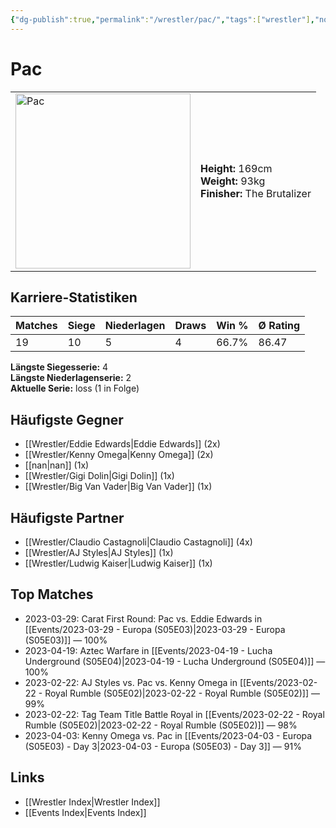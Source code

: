 ```yaml
---
{"dg-publish":true,"permalink":"/wrestler/pac/","tags":["wrestler"],"noteIcon":"","created":"2025-08-11T09:33:20.450+02:00"}
---
```



# Pac

<table>
<tr>
<td><img src="Pac.png" width="280" alt="Pac"></td>
<td>
<b>Height:</b> 169cm<br>
<b>Weight:</b> 93kg<br>
<b>Finisher:</b> The Brutalizer<br>
</td>
</tr>
</table>

## Karriere-Statistiken

| Matches | Siege | Niederlagen | Draws | Win % | Ø Rating |
|---------|-------|-------------|-------|-------|-----------|
| 19 | 10 | 5 | 4 | 66.7% | 86.47 |

**Längste Siegesserie:** 4<br>**Längste Niederlagenserie:** 2<br>**Aktuelle Serie:** loss (1 in Folge)


## Häufigste Gegner
- [[Wrestler/Eddie Edwards\|Eddie Edwards]] (2x)
- [[Wrestler/Kenny Omega\|Kenny Omega]] (2x)
- [[nan\|nan]] (1x)
- [[Wrestler/Gigi Dolin\|Gigi Dolin]] (1x)
- [[Wrestler/Big Van Vader\|Big Van Vader]] (1x)

## Häufigste Partner
- [[Wrestler/Claudio Castagnoli\|Claudio Castagnoli]] (4x)
- [[Wrestler/AJ Styles\|AJ Styles]] (1x)
- [[Wrestler/Ludwig Kaiser\|Ludwig Kaiser]] (1x)

## Top Matches
- 2023-03-29: Carat First Round: Pac vs. Eddie Edwards in [[Events/2023-03-29 - Europa (S05E03)\|2023-03-29 - Europa (S05E03)]] — 100%
- 2023-04-19: Aztec Warfare in [[Events/2023-04-19 - Lucha Underground (S05E04)\|2023-04-19 - Lucha Underground (S05E04)]] — 100%
- 2023-02-22: AJ Styles vs. Pac vs. Kenny Omega in [[Events/2023-02-22 - Royal Rumble (S05E02)\|2023-02-22 - Royal Rumble (S05E02)]] — 99%
- 2023-02-22: Tag Team Title Battle Royal in [[Events/2023-02-22 - Royal Rumble (S05E02)\|2023-02-22 - Royal Rumble (S05E02)]] — 98%
- 2023-04-03: Kenny Omega vs. Pac in [[Events/2023-04-03 - Europa (S05E03) - Day 3\|2023-04-03 - Europa (S05E03) - Day 3]] — 91%

## Links
- [[Wrestler Index\|Wrestler Index]]
- [[Events Index\|Events Index]]
